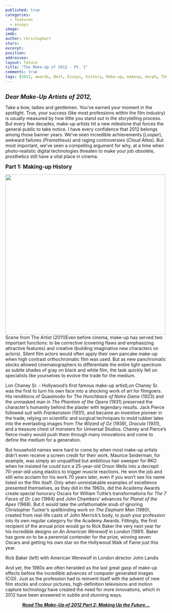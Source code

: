 ```yaml
---
published: true
categories:
  - features
  - essays
image: 
imdb: 
author: christopherr
stars: 
excerpt: 
position: 
addressee: 
layout: fature
title: "The Make-Up of 2012 - Pt. 1"
comments: true
tags: [2012, awards, Best, Essays, history, Make-up, makeup, morph, The Make-Up of 2012, worst]
---
```

<div><p><span class="full-image-block ssNonEditable"><a href="/letters/2012/12/12/the-make-up-of-2012-pt-1.html"><img src="http://static.squarespace.com/static/5005f6bcc4aa41161b33e89e/5329cf1fe4b07c068ebf74de/5329cf1fe4b07c068ebf775c/1355347765723/MakeUo%20of%202012.jpg" alt="" /></a></span></p>
<p><em><strong style="font-size:130%;">Dear Make-Up Artists of 2012,</strong></em></p>
<p>Take a bow, ladies and gentlemen. You&rsquo;ve earned your moment in the spotlight. True, your success (like most professions within the film industry) is usually measured by how little you stand out in the storytelling process. But every few decades, make-up artists hit a new milestone that forces the general public to take notice. I have every confidence that 2012 belongs among those banner years. We&rsquo;ve seen incredible achievements (<em>Looper</em>), awkward failures (<em>Prometheus</em>) and raging controversies (<em>Cloud Atlas</em>). But most important, we&rsquo;ve seen a compelling argument for why, at a time when photo-realistic digital technologies threaten to make your job obsolete, prosthetics still have a vital place in cinema.</p>
<p><strong style="font-size:120%;">Part 1: Making-up History</strong></p>
<p><span class="full-image-inline ssNonEditable"><img style="width:500px;" src="http://static.squarespace.com/static/5005f6bcc4aa41161b33e89e/5329cf1fe4b07c068ebf74de/5329cf20e4b07c068ebf7c56/1355496887092/The%20Artist%202011B.jpg" alt="" /><span class="thumbnail-caption" style="width:500px;">Scene from The Artist (2011)</span></span>Even before cinema, make-up has served two important functions: to be corrective (covering flaws and emphasizing attractive features) and creative (building imaginative new characters on actors). Silent film actors would often apply their own pancake make-up when high contrast orthochromatic film was used. But as new panchromatic stocks allowed cinematographers to differentiate the entire light spectrum as subtle shades of gray on black and white film, the task quickly fell on specialists like yourselves to evolve the trade for the medium.&nbsp;</p>
<p><span class="full-image-float-right ssNonEditable"><img src="http://static.squarespace.com/static/5005f6bcc4aa41161b33e89e/5329cf1fe4b07c068ebf74de/5329cf20e4b07c068ebf7c57/1355494692087/Lon%20Chaney%20Sr%20copy.jpg" alt="" /><span class="thumbnail-caption" style="width:299px;">Lon Chaney Sr. - Hollywood&#8217;s first famous make-up artist</span></span>Lon Chaney Sr. was the first to turn his own face into a shocking work of art for filmgoers. His renditions of Quasimodo for <em>The Hunchback of Notre Dame</em> (1923) and the unmasked man in <em>The Phantom of the Opera</em> (1931) preserved the character&rsquo;s humanity behind the plaster with legendary results. Jack Pierce followed suit with <em>Frankenstein</em> (1931), and became an inventive pioneer in the trade, relying on scientific and surgical techniques to mold rubber latex into the everlasting images from <em>The Wizard of Oz</em> (1939), <em>Dracula</em> (1931), and a treasure chest of monsters for Universal Studios. Chaney and Pierce&rsquo;s fierce rivalry would push them through many innovations and come to define the medium for a generation.</p>
<p>But household names were hard to come by when most make-up artists didn&rsquo;t even receive a screen credit for their work. Maurice Seiderman, for example, was simply an unqualified but ambitious hair sweeper for RKO when he insisted he could turn a 25-year-old Orson Wells into a decrepit 70-year-old using elastics to trigger muscle reactions. He won the job and still wins acclaim for his work 70 years later, even if you won&rsquo;t see his name listed on the film itself. Only when unmistakable examples of excellence presented themselves, as they did in the 1960s, did the Academy Awards create special honorary Oscars for William Tuttle&rsquo;s transformations for <em>The 7 Faces of Dr. Lao </em>(1964) and John Chambers&rsquo; advances for <em>Planet of the Apes</em> (1968). But it would take the unfathomable snub of ignoring Christopher Tucker&rsquo;s spellbinding work on <em>The Elephant Man</em> (1980), created from real-life casts of John Merrick&rsquo;s body, to push your profession into its own regular category for the Academy Awards. Fittingly, the first recipient of the annual prize would go to Rick Baker the very next year for his incredible designs on <em>An American Werewolf in London</em> (1981). Baker has gone on to be a perennial contender for the prize, winning seven Oscars and getting his own star on the Hollywood Walk of Fame just this year.</p>
<p><span class="full-image-block ssNonEditable"><img src="http://static.squarespace.com/static/5005f6bcc4aa41161b33e89e/5329cf1fe4b07c068ebf74de/5329cf20e4b07c068ebf7c58/1355494251034/Rick%20Baker%20Werewolf.jpg" alt="" /><span class="thumbnail-caption" style="width:620px;">Rick Baker (left) with American Werewolf in London director John Landis</span></span></p>
<p>And yet, the 1980s are often heralded as the last great gasp of make-up effects before the incredible advances of computer generated images (CGI). Just as the profession had to reinvent itself with the advent of new film stocks and colour pictures, high-definition televisions and motion capture technology have created the need for more innovations, which in 2012 have been answered in subtle and stunning ways.</p>
<p style="text-align:center;"><a href="/letters/2012/12/13/the-make-up-of-2012-pt-2.html"><strong><em>Read The Make-Up of 2012 Part 2: Making Up the Future&#8230;</em></strong></a></p></div>
